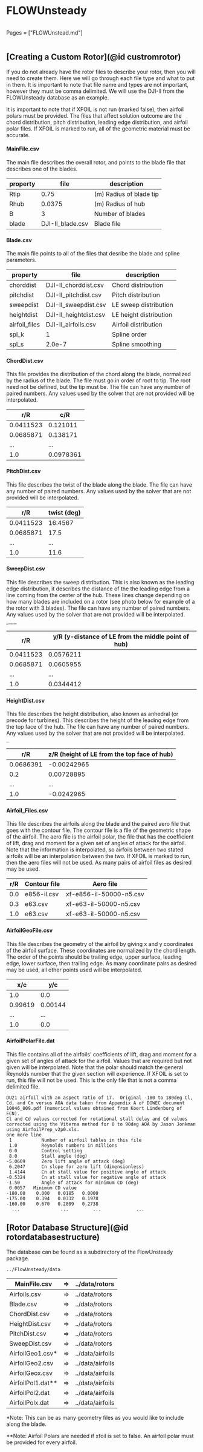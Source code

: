 # FLOWUnsteady

```@contents

```

Pages = ["FLOWUnstead.md"]

```

```





## [Creating a Custom Rotor](@id custromrotor)

If you do not already have the rotor files to describe your rotor, then you will need to create them. Here we will go through each file type and what to put in them. It is important to note that file name and types are not important, however they must be comma delimited.  We will use the DJI-II from the FLOWUnsteady database as an example. 

It is important to note that if XFOIL is not run (marked false), then airfoil polars must be provided. The files that affect solution outcome are the chord distribution, pitch distribution, leading edge distribution, and airfoil polar files. If XFOIL is marked to run, all of the geometric material must be accurate. 

#### MainFile.csv

The main file describes the overall rotor, and points to the blade file that describes one of the blades. 

| property | file             | description             |
| -------- | ---------------- | ----------------------- |
| Rtip     | 0.75             | (m) Radius of blade tip |
| Rhub     | 0.0375           | (m) Radius of hub       |
| B        | 3                | Number of blades        |
| blade    | DJI-II_blade.csv | Blade file              |

 

#### Blade.csv

The main file points to all of the files that desribe the blade and spline parameters. 

| property      | file                  | description            |
| ------------- | --------------------- | ---------------------- |
| chorddist     | DJI-II_chorddist.csv  | Chord distribution     |
| pitchdist     | DJI-II_pitchdist.csv  | Pitch distribution     |
| sweepdist     | DJI-II_sweepdist.csv  | LE sweep distribution  |
| heightdist    | DJI-II_heightdist.csv | LE height distribution |
| airfoil_files | DJI-II_airfoils.csv   | Airfoil distribution   |
| spl_k         | 1                     | Spline order           |
| spl_s         | 2.0e-7                | Spline smoothing       |



#### ChordDist.csv

This file provides the distribution of the chord along the blade, normalized by the radius of the blade. The file must go in order of root to tip. The root need not be defined, but the tip must be. The file can have any number of paired numbers. Any values used by the solver that are not provided will be interpolated. 

| r/R       | c/R       |
| --------- | --------- |
| 0.0411523 | 0.121011  |
| 0.0685871 | 0.138171  |
| ...       | ...       |
| 1.0       | 0.0978361 |



#### PitchDist.csv

This file describes the twist of the blade along the blade. The file can have any number of paired numbers. Any values used by the solver that are not provided will be interpolated. 

| r/R       | twist (deg) |
| --------- | ----------- |
| 0.0411523 | 16.4567     |
| 0.0685871 | 17.5        |
| ...       | ...         |
| 1.0       | 11.6        |



#### SweepDist.csv

This file describes the sweep distribution. This is also known as the leading edge distribution, it describes the distance of the the leading edge from a line coming from the center of the hub. These lines change depending on how many blades are included on a rotor (see photo below for example of a the rotor with 3 blades). The file can have any number of paired numbers. Any values used by the solver that are not provided will be interpolated. 

<img src="../assets/howtofigs/sweepdist.png" alt="sweepdist" style="zoom:33%;" />

| r/R       | y/R (y-distance of LE from the middle point of hub) |
| --------- | --------------------------------------------------- |
| 0.0411523 | 0.0576211                                           |
| 0.0685871 | 0.0605955                                           |
| ...       | ...                                                 |
| 1.0       | 0.0344412                                           |



#### HeightDist.csv

This file describes the height distribution, also known as anhedral (or precode for turbines). This describes the height of the leading edge from the top face of the hub. The file can have any number of paired numbers. Any values used by the solver that are not provided will be interpolated. 

<img src="../assets/howtofigs/precone.png" alt="precone" style="zoom:12%;" />

| r/R       | z/R (height of LE from the top face of hub) |
| --------- | ------------------------------------------- |
| 0.0686391 | -0.00242965                                 |
| 0.2       | 0.00728895                                  |
| ...       | ...                                         |
| 1.0       | -0.0242965                                  |



#### Airfoil_Files.csv

This file describes the airfoils along the blade and the paired aero file that goes with the contour file. The contour file is a file of the geometric shape of the airfoil. The aero file is the airfoil polar, the file that has the coefficient of lift, drag and moment for a given set of angles of attack for the airfoil. Note that the information is interpolated, so airfoils between two stated airfoils will be an interpolation between the two. If XFOIL is marked to run, then the aero files will not be used. As many pairs of airfoil files as desired may be used. 

| r/R  | Contour file | Aero file               |
| ---- | ------------ | ----------------------- |
| 0.0  | e856-il.csv  | xf-e856-il-50000-n5.csv |
| 0.3  | e63.csv      | xf-e63-il-50000-n5.csv  |
| 1.0  | e63.csv      | xf-e63-il-50000-n5.csv  |



#### AirfoilGeoFile.csv

This file describes the geometry of the airfoil by giving x and y coordinates of the airfoil surface. These coordinates are normalized by the chord length. The order of the points should be trailing edge, upper surface, leading edge, lower surface, then trailing edge. As many coordinate pairs as desired may be used, all other points used will be interpolated. 

| x/c     | y/c     |
| ------- | ------- |
| 1.0     | 0.0     |
| 0.99619 | 0.00144 |
| ...     | ...     |
| 1.0     | 0.0     |



#### AirfoilPolarFile.dat

This file contains all of the airfoils' coefficients of lift, drag and moment for a given set of angles of attack for the airfoil. Values that are required but not given will be interpolated. Note that the polar should match the general Reynolds number that the given section will experience. If XFOIL is set to run, this file will not be used. This is the only file that is not a comma delimited file. 

```shell
DU21 airfoil with an aspect ratio of 17.  Original -180 to 180deg Cl, Cd, and Cm versus AOA data taken from Appendix A of DOWEC document 10046_009.pdf (numerical values obtained from Koert Lindenburg of ECN).
Cl and Cd values corrected for rotational stall delay and Cd values corrected using the Viterna method for 0 to 90deg AOA by Jason Jonkman using AirfoilPrep_v2p0.xls.
one more line
 1        	 Number of airfoil tables in this file
 1.0      	 Reynolds numbers in millions
 0.0      	 Control setting
 8.0      	 Stall angle (deg)
-5.0609      Zero lift angle of attack (deg)
 6.2047      Cn slope for zero lift (dimensionless)
 1.4144      Cn at stall value for positive angle of attack
-0.5324      Cn at stall value for negative angle of attack
-1.50        Angle of attack for minimum CD (deg)
 0.0057   Minimum CD value
-180.00    0.000   0.0185   0.0000
-175.00    0.394   0.0332   0.1978
-160.00    0.670   0.2809   0.2738
  ...				...			...				...
```



## [Rotor Database Structure](@id rotordatabasestructure)

The database can be found as a subdirectory of the FlowUnsteady package. 

```shell
../FlowUnsteady/data
```



| MainFile.csv      | =>   | ../data/rotors   |
| ----------------- | ---- | ---------------- |
| Airfoils.csv      | =>   | ../data/rotors   |
| Blade.csv         | =>   | ../data/rotors   |
| ChordDist.csv     | =>   | ../data/rotors   |
| HeightDist.csv    | =>   | ../data/rotors   |
| PitchDist.csv     | =>   | ../data/rotors   |
| SweepDist.csv     | =>   | ../data/rotors   |
| AirfoilGeo1.csv*  | =>   | ../data/airfoils |
| AirfoilGeo2.csv   | =>   | ../data/airfoils |
| AirfoilGeox.csv   | =>   | ../data/airfoils |
| AirfoilPol1.dat** | =>   | ../data/airfoils |
| AirfoilPol2.dat   | =>   | ../data/airfoils |
| AirfoilPolx.dat   | =>   | ../data/airfoils |

*Note: This can be as many geometry files as you would like to include along the blade.

**Note: Airfoil Polars are needed if xfoil is set to false. An airfoil polar must be provided for every airfoil.





